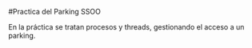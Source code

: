 #Practica del Parking SSOO

En la práctica se tratan procesos y threads, gestionando el acceso a un parking. 
